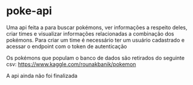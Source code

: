 # poke-api
  Uma api feita a para buscar pokémons, ver informações a respeito deles, criar times e visualizar informações relacionadas a combinação dos pokémons.
  Para criar um time é necessário ter um usuário cadastrado e acessar o endpoint com o token de autenticação

Os pokémons que populam o banco de dados são retirados do seguinte csv: https://www.kaggle.com/rounakbanik/pokemon

A api ainda não foi finalizada
